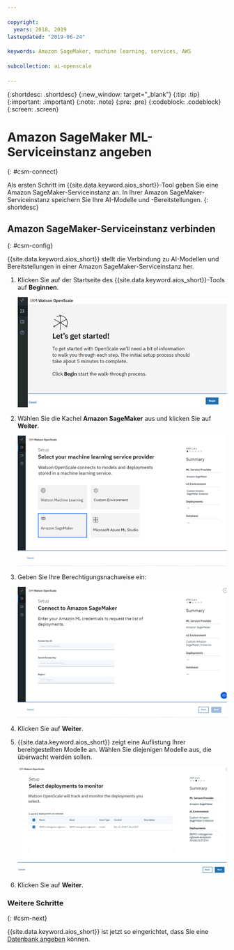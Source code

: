 ```yaml
---

copyright:
  years: 2018, 2019
lastupdated: "2019-06-24"

keywords: Amazon SageMaker, machine learning, services, AWS

subcollection: ai-openscale

---
```


{:shortdesc: .shortdesc}
{:new_window: target="_blank"}
{:tip: .tip}
{:important: .important}
{:note: .note}
{:pre: .pre}
{:codeblock: .codeblock}
{:screen: .screen}

# Amazon SageMaker ML-Serviceinstanz angeben
{: #csm-connect}

Als ersten Schritt im {{site.data.keyword.aios_short}}-Tool geben Sie eine Amazon SageMaker-Serviceinstanz an. In Ihrer Amazon SageMaker-Serviceinstanz speichern Sie Ihre AI-Modelle und -Bereitstellungen.
{: shortdesc}

## Amazon SageMaker-Serviceinstanz verbinden
{: #csm-config}

{{site.data.keyword.aios_short}} stellt die Verbindung zu AI-Modellen und Bereitstellungen in einer Amazon SageMaker-Serviceinstanz her.

1.  Klicken Sie auf der Startseite des {{site.data.keyword.aios_short}}-Tools auf **Beginnen**.

    ![Startseite](images/gs-config-start.png)

1.  Wählen Sie die Kachel **Amazon SageMaker** aus und klicken Sie auf **Weiter**.

    ![Amazon SageMaker-Service auswählen](images/connect-sage.png)

1.  Geben Sie Ihre Berechtigungsnachweise ein:

    ![Berechtigungsnachweise für Amazon SageMaker-Service eingeben](images/connect-sage-cred.png)

1.  Klicken Sie auf **Weiter**.

1.  {{site.data.keyword.aios_short}} zeigt eine Auflistung Ihrer bereitgestellten Modelle an. Wählen Sie diejenigen Modelle aus, die überwacht werden sollen.

    ![In Amazon SageMaker bereitgestellte Modelle auswählen](images/connect-sage-deploys.png)

1.  Klicken Sie auf **Weiter**.

### Weitere Schritte
{: #csm-next}

{{site.data.keyword.aios_short}} ist jetzt so eingerichtet, dass Sie eine [Datenbank angeben](/docs/services/ai-openscale?topic=ai-openscale-connect-db) können.
